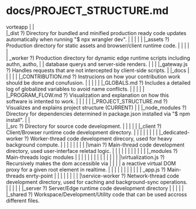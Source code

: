
# docs/PROJECT_STRUCTURE.md

vorteapp
|
|   
|\_dist ?) Directory for bundled and minified production ready code updates automatically when running "$ npx wrangler dev".
|   |
|   |
|   |\_assets ?) Production directory for static assets and browser/client runtime code.
|   |   |
|   |   
|    \_worker ?) Production directory for dynamic edge runtime scripts including authn, autho, 
|       |           database querys and server-side renders.
|       |
|       |\_gateway.js ?) Handles requests that are not intercepted by client-side scripts.
|
|\_docs
|   |
|   |
|   |\_CONTRIBUTION.md ?) Instrucions on how your contribution work should be done and conufusion.
|   |
|   |
|   |\_GLOBALS.md ?) Includes a detailed log of globalized variables to avoid name conflicts.
|   |
|   |
|   |\_PROGRAM_FLOW.md ?) Visualization and explanation on how this software is intented to work.
|   |
|   |
|   |\_PROJECT_STRUCTURE.md ?) Visualizes and explains project structure (CURRENT)
|
|
|\_node_modules ?) Directory for dependencies determined in package.json installed via "$ npm install".
|
|          
|\_src ?) Directory for source code development.
|   |
|   |
|   |\_client ?) Client/Browser runtime code development directory.
|   |   |
|   |   |
|   |   |\_dedicated-worker ?) Worker-thread code development direcory, used for heavy background compute.
|   |   |
|   |   |
|   |   |\main ?) Main-thread code development directory, used user-interface reletad logic.
|   |   |   |
|   |   |   |
|   |   |   |\_modules ?) Main-threads logic modules
|   |   |   |   |
|   |   |   |   |
|   |   |   |   |\virtualization.js ?) Recursively makes the dom accessible via 
|   |   |   |                           a reactive virtual DOM proxy for a given root element in realtime.
|   |   |   |
|   |   |   |
|   |   |    \_app.js ?) Main-threads enrty-point
|   |   |
|   |   |
|   |   |\service-worker ?) Network-thread code development directory, used for caching and background-sync operations.
|   |
|   |
|   |\_server ?) Server/Edge runtime code development directory
|   |
|   |
|   |\_shared ?) Workspace/Development/Utility code that can be used accross different files.